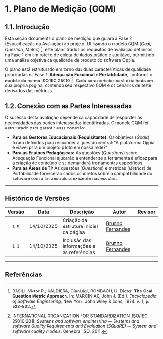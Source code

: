 # 1. Plano de Medição (GQM)

## 1.1. Introdução

Esta seção documenta o plano de medição que guiará a Fase 2 (Especificação da Avaliação) do projeto. Utilizando o modelo GQM (*Goal, Question, Metric*) [^1], este plano traduz os requisitos de avaliação definidos na Fase 1 em um roteiro de coleta de dados prático e auditável, permitindo uma análise objetiva da qualidade de produto do software Oppia.

O plano está estruturado em torno das duas características de qualidade priorizadas na Fase 1: **Adequação Funcional** e **Portabilidade**, conforme o modelo da norma ISO/IEC 25010 [^2]. Cada característica será detalhada em sua própria página, contendo seu respectivo GQM e os cenários de teste derivados das métricas.

## 1.2. Conexão com as Partes Interessadas

O sucesso desta avaliação depende da capacidade de responder às necessidades das partes interessadas identificadas. O modelo GQM foi estruturado para garantir essa conexão:

* **Para os Gestores Educacionais (Requisitante):** Os objetivos (*Goals*) foram definidos para responder à questão central: "A plataforma Oppia é viável para um projeto piloto em nossa rede?".
* **Para as Equipes Pedagógicas:** As questões (*Questions*) sobre Adequação Funcional ajudarão a entender se a ferramenta é eficaz para a criação de conteúdo e se demandará treinamentos específicos.
* **Para as Áreas de TI:** As questões (*Questions*) e métricas (*Metrics*) de Portabilidade fornecerão dados concretos sobre a compatibilidade do software com a infraestrutura existente nas escolas.

---

## Histórico de Versões

| Versão | Data       | Descrição                                           | Autor                                           | Revisor |
| :----: | ---------- | --------------------------------------------------- | ----------------------------------------------- | ------- |
|  `1.0` | 14/10/2025 | Criação da estrutura inicial da página              | [Brunno Fernandes](https://github.com/brunnoff) | |
|  `1.1` | 14/10/2025 | Inclusão das informações e as referências           | [Brunno Fernandes](https://github.com/brunnoff) | |

---

## Referências

[^1]: BASILI, Victor R.; CALDIERA, Gianluigi; ROMBACH, H. Dieter. **The Goal Question Metric Approach**. In: MARCINIAK, John J. (Ed.). *Encyclopedia of Software Engineering*. New York: John Wiley & Sons, 1994. v. 1, p. 528-532.

[^2]: INTERNATIONAL ORGANIZATION FOR STANDARDIZATION. ISO/IEC 25010:2011. *Systems and software engineering — Systems and software Quality Requirements and Evaluation (SQuaRE) — System and software quality models*. Genebra: ISO, 2011.

